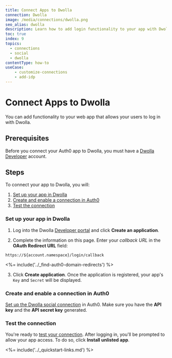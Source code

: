 ```yaml
---
title: Connect Apps to Dwolla
connection: Dwolla
image: /media/connections/dwolla.png
seo_alias: dwolla
description: Learn how to add login functionality to your app with Dwolla. You will need to obtain a Client Id and Client Secret for Dwolla.
toc: true
index: 9
topics:
  - connections
  - social
  - dwolla
contentType: how-to
useCase:
    - customize-connections
    - add-idp
---
```


# Connect Apps to Dwolla

You can add functionality to your web app that allows your users to log in with Dwolla. 

## Prerequisites

Before you connect your Auth0 app to Dwolla, you must have a [Dwolla Developer](https://accounts-sandbox.dwolla.com/login) account.

## Steps

To connect your app to Dwolla, you will:

1. [Set up your app in Dwolla](#set-up-your-app-in-dwolla)
2. [Create and enable a connection in Auth0](#create-and-enable-a-connection-in-auth0)
3. [Test the connection](#test-the-connection)

### Set up your app in Dwolla

1. Log into the Dwolla [Developer portal](https://accounts-sandbox.dwolla.com/login) and click **Create an application**.

2. Complete the information on this page. Enter your <dfn data-key="callback">callback URL</dfn> in the **OAuth Redirect URL** field:

  `https://${account.namespace}/login/callback`

<%= include('../_find-auth0-domain-redirects') %>

3. Click **Create application**. Once the application is registered, your app's `Key` and `Secret` will be displayed.

### Create and enable a connection in Auth0

[Set up the Dwolla social connection](/dashboard/guides/connections/set-up-connections-social) in Auth0. Make sure you have the **API key** and the **API secret key** generated.

### Test the connection

You're ready to [test your connection](/dashboard/guides/connections/test-connections-social). After logging in, you'll be prompted to allow your app access. To do so, click **Install unlisted app**.

<%= include('../_quickstart-links.md') %>